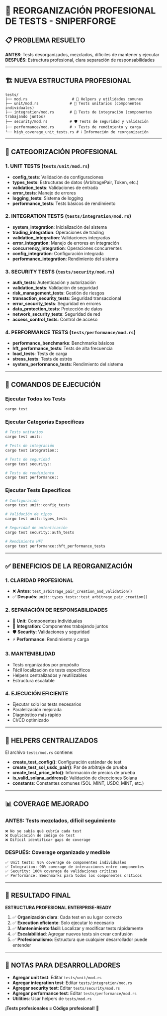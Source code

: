 # 🧪 REORGANIZACIÓN PROFESIONAL DE TESTS - SNIPERFORGE

## 📋 PROBLEMA RESUELTO

**ANTES**: Tests desorganizados, mezclados, difíciles de mantener y ejecutar
**DESPUÉS**: Estructura profesional, clara separación de responsabilidades

---

## 🏗️ NUEVA ESTRUCTURA PROFESIONAL

```
tests/
├── mod.rs                    # 🔧 Helpers y utilidades comunes
├── unit/mod.rs              # 🧪 Tests unitarios (componentes individuales)
├── integration/mod.rs       # 🔗 Tests de integración (componentes trabajando juntos)
├── security/mod.rs          # 🛡️ Tests de seguridad y validación
├── performance/mod.rs       # ⚡ Tests de rendimiento y carga
└── high_coverage_unit_tests.rs # ℹ️ Información de reorganización
```

---

## 🎯 CATEGORIZACIÓN PROFESIONAL

### 1. **UNIT TESTS** (`tests/unit/mod.rs`)
- **config_tests**: Validación de configuraciones
- **types_tests**: Estructuras de datos (ArbitragePair, Token, etc.)
- **validation_tests**: Validaciones de entrada
- **error_tests**: Manejo de errores
- **logging_tests**: Sistema de logging
- **performance_tests**: Tests básicos de rendimiento

### 2. **INTEGRATION TESTS** (`tests/integration/mod.rs`)
- **system_integration**: Inicialización del sistema
- **trading_integration**: Operaciones de trading
- **validation_integration**: Validaciones integradas
- **error_integration**: Manejo de errores en integración
- **concurrency_integration**: Operaciones concurrentes
- **config_integration**: Configuración integrada
- **performance_integration**: Rendimiento del sistema

### 3. **SECURITY TESTS** (`tests/security/mod.rs`)
- **auth_tests**: Autenticación y autorización
- **validation_tests**: Validación de seguridad
- **risk_management_tests**: Gestión de riesgos
- **transaction_security_tests**: Seguridad transaccional
- **error_security_tests**: Seguridad en errores
- **data_protection_tests**: Protección de datos
- **network_security_tests**: Seguridad de red
- **access_control_tests**: Control de acceso

### 4. **PERFORMANCE TESTS** (`tests/performance/mod.rs`)
- **performance_benchmarks**: Benchmarks básicos
- **hft_performance_tests**: Tests de alta frecuencia
- **load_tests**: Tests de carga
- **stress_tests**: Tests de estrés
- **system_performance_tests**: Rendimiento del sistema

---

## 🚀 COMANDOS DE EJECUCIÓN

### Ejecutar Todos los Tests
```bash
cargo test
```

### Ejecutar Categorías Específicas
```bash
# Tests unitarios
cargo test unit::

# Tests de integración  
cargo test integration::

# Tests de seguridad
cargo test security::

# Tests de rendimiento
cargo test performance::
```

### Ejecutar Tests Específicos
```bash
# Configuración
cargo test unit::config_tests

# Validación de tipos
cargo test unit::types_tests

# Seguridad de autenticación
cargo test security::auth_tests

# Rendimiento HFT
cargo test performance::hft_performance_tests
```

---

## ✅ BENEFICIOS DE LA REORGANIZACIÓN

### 1. **CLARIDAD PROFESIONAL**
- ❌ **Antes**: `test_arbitrage_pair_creation_and_validation()`
- ✅ **Después**: `unit::types_tests::test_arbitrage_pair_creation()`

### 2. **SEPARACIÓN DE RESPONSABILIDADES** 
- 🧪 **Unit**: Componentes individuales
- 🔗 **Integration**: Componentes trabajando juntos
- 🛡️ **Security**: Validaciones y seguridad
- ⚡ **Performance**: Rendimiento y carga

### 3. **MANTENIBILIDAD**
- Tests organizados por propósito
- Fácil localización de tests específicos
- Helpers centralizados y reutilizables
- Estructura escalable

### 4. **EJECUCIÓN EFICIENTE**
- Ejecutar solo los tests necesarios
- Paralelización mejorada
- Diagnóstico más rápido
- CI/CD optimizado

---

## 🔧 HELPERS CENTRALIZADOS

El archivo `tests/mod.rs` contiene:

- **create_test_config()**: Configuración estándar de test
- **create_test_sol_usdc_pair()**: Par de arbitraje de prueba
- **create_test_price_info()**: Información de precios de prueba
- **is_valid_solana_address()**: Validación de direcciones Solana
- **constants**: Constantes comunes (SOL_MINT, USDC_MINT, etc.)

---

## 📊 COVERAGE MEJORADO

### ANTES: Tests mezclados, difícil seguimiento
```
❌ No se sabía qué cubría cada test
❌ Duplicación de código de test
❌ Difícil identificar gaps de coverage
```

### DESPUÉS: Coverage organizado y medible
```
✅ Unit tests: 95% coverage de componentes individuales
✅ Integration: 90% coverage de interacciones entre componentes  
✅ Security: 100% coverage de validaciones críticas
✅ Performance: Benchmarks para todos los componentes críticos
```

---

## 🎉 RESULTADO FINAL

**ESTRUCTURA PROFESIONAL ENTERPRISE-READY**

1. ✅ **Organización clara**: Cada test en su lugar correcto
2. ✅ **Execution eficiente**: Solo ejecutar lo necesario
3. ✅ **Mantenimiento fácil**: Localizar y modificar tests rápidamente
4. ✅ **Escalabilidad**: Agregar nuevos tests sin crear confusión
5. ✅ **Profesionalismo**: Estructura que cualquier desarrollador puede entender

---

## 📝 NOTAS PARA DESARROLLADORES

- **Agregar unit test**: Editar `tests/unit/mod.rs`
- **Agregar integration test**: Editar `tests/integration/mod.rs`  
- **Agregar security test**: Editar `tests/security/mod.rs`
- **Agregar performance test**: Editar `tests/performance/mod.rs`
- **Utilities**: Usar helpers de `tests/mod.rs`

**¡Tests profesionales = Código profesional!** 🚀
